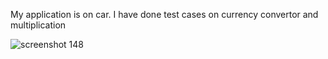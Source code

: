 My application is on car. I have done test cases on currency convertor and multiplication

![screenshot 148](https://user-images.githubusercontent.com/43012011/52509256-1a34ec00-2bbd-11e9-9568-422fc7f33843.png)
